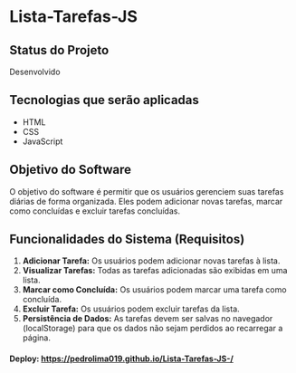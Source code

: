# Lista-Tarefas-JS

## Status do Projeto
Desenvolvido

## Tecnologias que serão aplicadas
- HTML
- CSS
- JavaScript

## Objetivo do Software
O objetivo do software é permitir que os usuários gerenciem suas tarefas diárias de forma organizada. Eles podem adicionar novas tarefas, marcar como concluídas e excluir tarefas concluídas.

## Funcionalidades do Sistema (Requisitos)
1. **Adicionar Tarefa:** Os usuários podem adicionar novas tarefas à lista.
2. **Visualizar Tarefas:** Todas as tarefas adicionadas são exibidas em uma lista.
3. **Marcar como Concluída:** Os usuários podem marcar uma tarefa como concluída.
4. **Excluir Tarefa:** Os usuários podem excluir tarefas da lista.
5. **Persistência de Dados:** As tarefas devem ser salvas no navegador (localStorage) para que os dados não sejam perdidos ao recarregar a página.

#### Deploy: https://pedrolima019.github.io/Lista-Tarefas-JS-/
